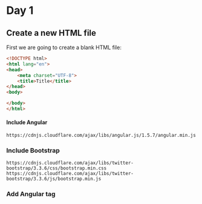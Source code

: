 # Day 1

## Create a new HTML file

First we are going to create a blank HTML file:

```html
<!DOCTYPE html>
<html lang="en">
<head>
    <meta charset="UTF-8">
    <title>Title</title>
</head>
<body>

</body>
</html>
```

#### Include Angular
`https://cdnjs.cloudflare.com/ajax/libs/angular.js/1.5.7/angular.min.js`

### Include Bootstrap
`https://cdnjs.cloudflare.com/ajax/libs/twitter-bootstrap/3.3.6/css/bootstrap.min.css`
`https://cdnjs.cloudflare.com/ajax/libs/twitter-bootstrap/3.3.6/js/bootstrap.min.js`

### Add Angular tag